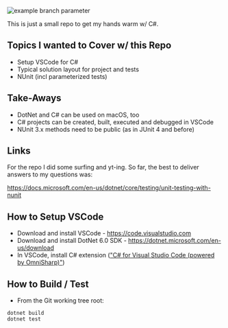 ![example branch parameter](https://github.com/ingomohr/cs-first-console-app/actions/workflows/dotnet.yml/badge.svg?branch=master)

This is just a small repo to get my hands warm w/ C#.

## Topics I wanted to Cover w/ this Repo
- Setup VSCode for C#
- Typical solution layout for project and tests
- NUnit (incl parameterized tests)

## Take-Aways
- DotNet and C# can be used on macOS, too
- C# projects can be created, built, executed and debugged in VSCode
- NUnit 3.x methods need to be public (as in JUnit 4 and before)

## Links
For the repo I did some surfing and yt-ing.
So far, the best to deliver answers to my questions was:

https://docs.microsoft.com/en-us/dotnet/core/testing/unit-testing-with-nunit

## How to Setup VSCode
- Download and install VSCode - https://code.visualstudio.com
- Download and install DotNet 6.0 SDK - https://dotnet.microsoft.com/en-us/download
- In VSCode, install C# extension (["C# for Visual Studio Code (powered by OmniSharp)"](https://marketplace.visualstudio.com/items?itemName=ms-dotnettools.csharp&ssr=false#review-details))

## How to Build / Test
- From the Git working tree root:
```
dotnet build
dotnet test
```






